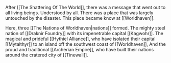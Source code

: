 After [[The Shattering Of The World]], there was a message that went out to all living beings. Understood by all. There was a place that was largely untouched by the disaster. This place became know at [[Worldhaven]]. 

Here, three [[The Nations of Worldhaven|nations]] formed. The mighty steel nation of [[Draknir Foundry]] with its impenetrable capital [[Kagwohr]]. The magical and prideful [[Hythiel Alliance]], who have isolated their capital [[Mytalthyr]] to an island off the southwest coast of [[Worldhaven]], And the proud and traditional [[Archerian Empire]], who have built their nations around the cratered city of [[Tinewall]]. 